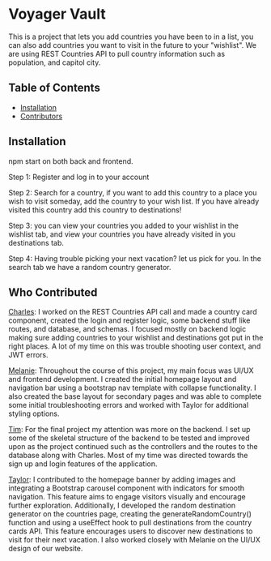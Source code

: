# Voyager Vault

This is a project that lets you add countries you have been to in a list, you can also add countries you want to visit in the future to your "wishlist". We are using REST Countries API to pull country information such as population, and capitol city.

## Table of Contents

- [Installation](#installation)
- [Contributors](#who-contributed)

## Installation

npm start on both back and frontend.

Step 1: Register and log in to your account

Step 2: Search for a country, if you want to add this country to a place you wish to visit someday, add
the country to your wish list. If you have already visited this country add this country to destinations!

Step 3: you can view your countries you added to your wishlist in the wishlist tab, and view your countries
you have already visited in you destinations tab.

Step 4: Having trouble picking your next vacation? let us pick for you. In the search tab we have a random
country generator.

## Who Contributed

[Charles](https://github.com/cwdrian): I worked on the REST Countries API call and made a country card component, created the login and register logic, some backend stuff like routes, and database, and schemas. I focused mostly on backend logic making sure adding countries to your wishlist and destinations got put in the right places. A lot of my time on this was trouble shooting user context, and JWT errors.

[Melanie](https://github.com/mktatum): Throughout the course of this project, my main focus was UI/UX and frontend development. I created the initial homepage layout and navigation bar using a bootstrap nav template with collapse functionality. I also created the base layout for secondary pages and was able to complete some initial troubleshooting errors and worked with Taylor for additional styling options.

[Tim](https://github.com/timryan10): For the final project my attention was more on the backend. I set up some of the skeletal structure of the backend to be tested and improved upon as the project continued such as the controllers and the routes to the database along with Charles. Most of my time was directed towards the sign up and login features of the application.

[Taylor](https://github.com/tsmit275): I contributed to the homepage banner by adding images and integrating a Bootstrap carousel component with indicators for smooth navigation. This feature aims to engage visitors visually and encourage further exploration. Additionally, I developed the random destination generator on the countries page, creating the generateRandomCountry() function and using a useEffect hook to pull destinations from the country cards API. This feature encourages users to discover new destinations to visit for their next vacation. I also worked closely with Melanie on the UI/UX design of our website.
